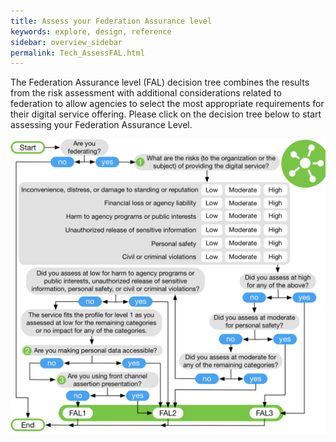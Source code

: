 ```yaml
---
title: Assess your Federation Assurance level
keywords: explore, design, reference
sidebar: overview_sidebar
permalink: Tech_AssessFAL.html
---
```


The Federation Assurance level (FAL) decision tree combines the results from the risk assessment with additional considerations related to federation to allow agencies to select the most appropriate requirements for their digital service offering.
Please click on the decision tree below to start assessing your Federation Assurance Level.

<a href="images/DiscoveryourFAL.png" target="_blank"><img src="images/DiscoveryourFAL.png"></a>